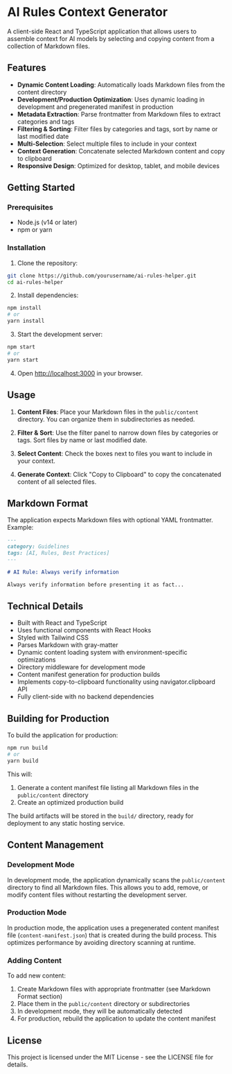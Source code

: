 # AI Rules Context Generator

A client-side React and TypeScript application that allows users to assemble context for AI models by selecting and copying content from a collection of Markdown files.

## Features

- **Dynamic Content Loading**: Automatically loads Markdown files from the content directory
- **Development/Production Optimization**: Uses dynamic loading in development and pregenerated manifest in production
- **Metadata Extraction**: Parse frontmatter from Markdown files to extract categories and tags
- **Filtering & Sorting**: Filter files by categories and tags, sort by name or last modified date
- **Multi-Selection**: Select multiple files to include in your context
- **Context Generation**: Concatenate selected Markdown content and copy to clipboard
- **Responsive Design**: Optimized for desktop, tablet, and mobile devices

## Getting Started

### Prerequisites

- Node.js (v14 or later)
- npm or yarn

### Installation

1. Clone the repository:
```bash
git clone https://github.com/yourusername/ai-rules-helper.git
cd ai-rules-helper
```

2. Install dependencies:
```bash
npm install
# or
yarn install
```

3. Start the development server:
```bash
npm start
# or
yarn start
```

4. Open [http://localhost:3000](http://localhost:3000) in your browser.

## Usage

1. **Content Files**: Place your Markdown files in the `public/content` directory. You can organize them in subdirectories as needed.

2. **Filter & Sort**: Use the filter panel to narrow down files by categories or tags. Sort files by name or last modified date.

3. **Select Content**: Check the boxes next to files you want to include in your context.

4. **Generate Context**: Click "Copy to Clipboard" to copy the concatenated content of all selected files.

## Markdown Format

The application expects Markdown files with optional YAML frontmatter. Example:

```markdown
---
category: Guidelines
tags: [AI, Rules, Best Practices]
---

# AI Rule: Always verify information

Always verify information before presenting it as fact...
```

## Technical Details

- Built with React and TypeScript
- Uses functional components with React Hooks
- Styled with Tailwind CSS
- Parses Markdown with gray-matter
- Dynamic content loading system with environment-specific optimizations
- Directory middleware for development mode
- Content manifest generation for production builds
- Implements copy-to-clipboard functionality using navigator.clipboard API
- Fully client-side with no backend dependencies

## Building for Production

To build the application for production:

```bash
npm run build
# or
yarn build
```

This will:
1. Generate a content manifest file listing all Markdown files in the `public/content` directory
2. Create an optimized production build

The build artifacts will be stored in the `build/` directory, ready for deployment to any static hosting service.

## Content Management

### Development Mode

In development mode, the application dynamically scans the `public/content` directory to find all Markdown files. This allows you to add, remove, or modify content files without restarting the development server.

### Production Mode

In production mode, the application uses a pregenerated content manifest file (`content-manifest.json`) that is created during the build process. This optimizes performance by avoiding directory scanning at runtime.

### Adding Content

To add new content:

1. Create Markdown files with appropriate frontmatter (see Markdown Format section)
2. Place them in the `public/content` directory or subdirectories
3. In development mode, they will be automatically detected
4. For production, rebuild the application to update the content manifest

## License

This project is licensed under the MIT License - see the LICENSE file for details.
